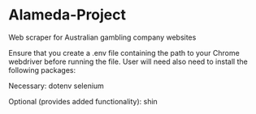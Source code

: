 # Alameda-Project
Web scraper for Australian gambling company websites

Ensure that you create a .env file containing the path to your Chrome webdriver before running the file. User will need also need to install the following packages:

Necessary:
dotenv
selenium 

Optional (provides added functionality):
shin